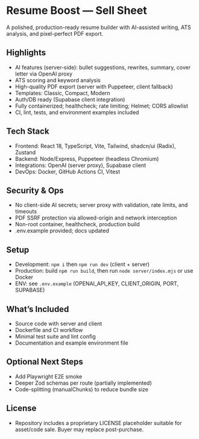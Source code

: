 # Resume Boost — Sell Sheet

A polished, production-ready resume builder with AI-assisted writing, ATS analysis, and pixel-perfect PDF export.

## Highlights
- AI features (server-side): bullet suggestions, rewrites, summary, cover letter via OpenAI proxy
- ATS scoring and keyword analysis
- High-quality PDF export (server with Puppeteer, client fallback)
- Templates: Classic, Compact, Modern
- Auth/DB ready (Supabase client integration)
- Fully containerized; healthcheck; rate limiting; Helmet; CORS allowlist
- CI, lint, tests, and environment examples included

## Tech Stack
- Frontend: React 18, TypeScript, Vite, Tailwind, shadcn/ui (Radix), Zustand
- Backend: Node/Express, Puppeteer (headless Chromium)
- Integrations: OpenAI (server proxy), Supabase client
- DevOps: Docker, GitHub Actions CI, Vitest

## Security & Ops
- No client-side AI secrets; server proxy with validation, rate limits, and timeouts
- PDF SSRF protection via allowed-origin and network interception
- Non-root container, healthcheck, production build
- .env.example provided; docs updated

## Setup
- Development: `npm i` then `npm run dev` (client + server)
- Production: build `npm run build`, then run `node server/index.mjs` or use Docker
- ENV: see `.env.example` (OPENAI_API_KEY, CLIENT_ORIGIN, PORT, SUPABASE)

## What’s Included
- Source code with server and client
- Dockerfile and CI workflow
- Minimal test suite and lint config
- Documentation and example environment file

## Optional Next Steps
- Add Playwright E2E smoke
- Deeper Zod schemas per route (partially implemented)
- Code-splitting (manualChunks) to reduce bundle size

## License
- Repository includes a proprietary LICENSE placeholder suitable for asset/code sale. Buyer may replace post-purchase.
